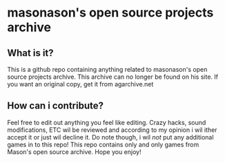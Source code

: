 # masonason's open source projects archive
## What is it?
This is a github repo containing anything related to masonason's open source projects archive. This archive can no longer be found on his site. If you want an original copy, get it from agarchive.net
## How can i contribute?
Feel free to edit out anything you feel like editing. Crazy hacks, sound modifications, ETC wil be reviewed and according to my opinion i wil ither accept it or just wil decline it.
Do note though, i wil *not* put any additional games in to this repo! This repo contains only and only games from Mason's open source archive.
Hope you enjoy!
